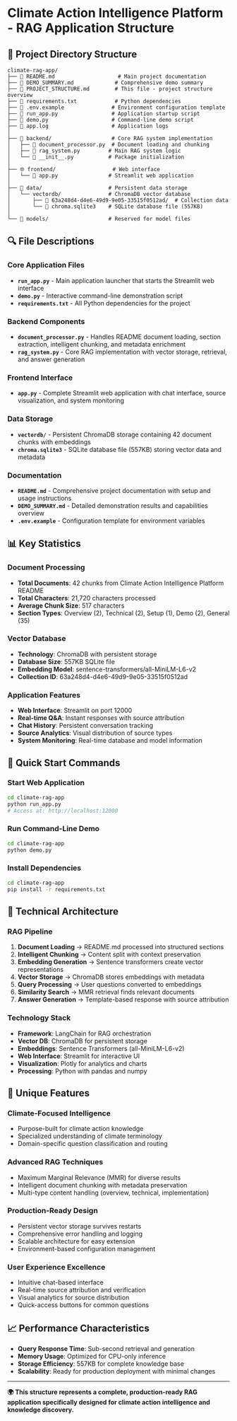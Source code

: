# Climate Action Intelligence Platform - RAG Application Structure

## 📁 Project Directory Structure

```
climate-rag-app/
├── 📄 README.md                    # Main project documentation
├── 📄 DEMO_SUMMARY.md             # Comprehensive demo summary
├── 📄 PROJECT_STRUCTURE.md        # This file - project structure overview
├── 📄 requirements.txt            # Python dependencies
├── 📄 .env.example               # Environment configuration template
├── 🚀 run_app.py                 # Application startup script
├── 🎯 demo.py                    # Command-line demo script
├── 📄 app.log                    # Application logs
│
├── 🔧 backend/                   # Core RAG system implementation
│   ├── 📄 document_processor.py  # Document loading and chunking
│   ├── 📄 rag_system.py         # Main RAG system logic
│   └── 📄 __init__.py           # Package initialization
│
├── 🌐 frontend/                  # Web interface
│   └── 📄 app.py                # Streamlit web application
│
├── 💾 data/                     # Persistent data storage
│   └── vectordb/               # ChromaDB vector database
│       ├── 📁 63a248d4-d4e6-49d9-9e05-33515f0512ad/  # Collection data
│       └── 📄 chroma.sqlite3    # SQLite database file (557KB)
│
└── 📁 models/                   # Reserved for model files
```

## 🔍 File Descriptions

### **Core Application Files**

- **`run_app.py`** - Main application launcher that starts the Streamlit web interface
- **`demo.py`** - Interactive command-line demonstration script
- **`requirements.txt`** - All Python dependencies for the project

### **Backend Components**

- **`document_processor.py`** - Handles README document loading, section extraction, intelligent chunking, and metadata enrichment
- **`rag_system.py`** - Core RAG implementation with vector storage, retrieval, and answer generation

### **Frontend Interface**

- **`app.py`** - Complete Streamlit web application with chat interface, source visualization, and system monitoring

### **Data Storage**

- **`vectordb/`** - Persistent ChromaDB storage containing 42 document chunks with embeddings
- **`chroma.sqlite3`** - SQLite database file (557KB) storing vector data and metadata

### **Documentation**

- **`README.md`** - Comprehensive project documentation with setup and usage instructions
- **`DEMO_SUMMARY.md`** - Detailed demonstration results and capabilities overview
- **`.env.example`** - Configuration template for environment variables

## 📊 Key Statistics

### **Document Processing**
- **Total Documents**: 42 chunks from Climate Action Intelligence Platform README
- **Total Characters**: 21,720 characters processed
- **Average Chunk Size**: 517 characters
- **Section Types**: Overview (2), Technical (2), Setup (1), Demo (2), General (35)

### **Vector Database**
- **Technology**: ChromaDB with persistent storage
- **Database Size**: 557KB SQLite file
- **Embedding Model**: sentence-transformers/all-MiniLM-L6-v2
- **Collection ID**: 63a248d4-d4e6-49d9-9e05-33515f0512ad

### **Application Features**
- **Web Interface**: Streamlit on port 12000
- **Real-time Q&A**: Instant responses with source attribution
- **Chat History**: Persistent conversation tracking
- **Source Analytics**: Visual distribution of source types
- **System Monitoring**: Real-time database and model information

## 🚀 Quick Start Commands

### **Start Web Application**
```bash
cd climate-rag-app
python run_app.py
# Access at: http://localhost:12000
```

### **Run Command-Line Demo**
```bash
cd climate-rag-app
python demo.py
```

### **Install Dependencies**
```bash
cd climate-rag-app
pip install -r requirements.txt
```

## 🔧 Technical Architecture

### **RAG Pipeline**
1. **Document Loading** → README.md processed into structured sections
2. **Intelligent Chunking** → Content split with context preservation
3. **Embedding Generation** → Sentence transformers create vector representations
4. **Vector Storage** → ChromaDB stores embeddings with metadata
5. **Query Processing** → User questions converted to embeddings
6. **Similarity Search** → MMR retrieval finds relevant documents
7. **Answer Generation** → Template-based response with source attribution

### **Technology Stack**
- **Framework**: LangChain for RAG orchestration
- **Vector DB**: ChromaDB for persistent storage
- **Embeddings**: Sentence Transformers (all-MiniLM-L6-v2)
- **Web Interface**: Streamlit for interactive UI
- **Visualization**: Plotly for analytics and charts
- **Processing**: Python with pandas and numpy

## 🌟 Unique Features

### **Climate-Focused Intelligence**
- Purpose-built for climate action knowledge
- Specialized understanding of climate terminology
- Domain-specific question classification and routing

### **Advanced RAG Techniques**
- Maximum Marginal Relevance (MMR) for diverse results
- Intelligent document chunking with metadata preservation
- Multi-type content handling (overview, technical, implementation)

### **Production-Ready Design**
- Persistent vector storage survives restarts
- Comprehensive error handling and logging
- Scalable architecture for easy extension
- Environment-based configuration management

### **User Experience Excellence**
- Intuitive chat-based interface
- Real-time source attribution and verification
- Visual analytics for source distribution
- Quick-access buttons for common questions

## 📈 Performance Characteristics

- **Query Response Time**: Sub-second retrieval and generation
- **Memory Usage**: Optimized for CPU-only inference
- **Storage Efficiency**: 557KB for complete knowledge base
- **Scalability**: Ready for production deployment with minimal changes

---

**🌍 This structure represents a complete, production-ready RAG application specifically designed for climate action intelligence and knowledge discovery.**